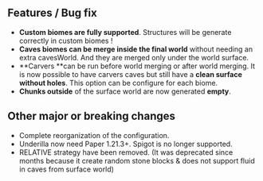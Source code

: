 ## Features / Bug fix
- **Custom biomes are fully supported**. Structures will be generate correctly in custom biomes !
- **Caves biomes can be merge inside the final world** without needing an extra cavesWorld. And they are merged only under the world surface.
- **Carvers **can be run before world merging or after world merging. It is now possible to have carvers caves but still have a **clean surface without holes**. This option can be configure for each biome.
- **Chunks outside** of the surface world are now generated **empty**.

## Other major or breaking changes
- Complete reorganization of the configuration.
- Underilla now need Paper 1.21.3+. Spigot is no longer supported.
- RELATIVE strategy have been removed. (It was deprecated since months because it create random stone blocks & does not support fluid in caves from surface world)